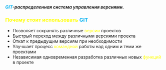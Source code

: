 ##### <font color="#00b0f0">**GIT**</font>-распределенная система управления версиями.
### <font color="#ffff00">Почему стоит использовать</font> <font color="#00b0f0">GIT</font>
-  Позволяет сохранять различные <font color="#ffff00">версии</font> проектов  
-  Быстрый переход между различными версиями проекта
-  Откат к предыдущим версиям при необходимости 
-  Улучшает процесс <font color="#ffff00">командной</font> работы над одним и теми же проектами 
- Независимая одновременная разработка различных новых <font color="#ffff00">функций</font> в проекте
